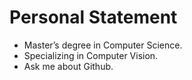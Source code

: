 # Personal Statement

- Master’s degree in Computer Science.
- Specializing in Computer Vision.
- Ask me about Github.
